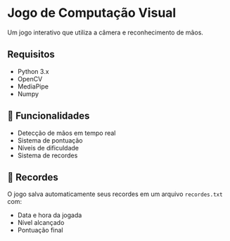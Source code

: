 # Jogo de Computação Visual

Um jogo interativo que utiliza a câmera e reconhecimento de mãos.


##  Requisitos

- Python 3.x
- OpenCV
- MediaPipe
- Numpy

## 🎯 Funcionalidades

- Detecção de mãos em tempo real
- Sistema de pontuação
- Níveis de dificuldade
- Sistema de recordes


## 📝 Recordes

O jogo salva automaticamente seus recordes em um arquivo `recordes.txt` com:
- Data e hora da jogada
- Nível alcançado
- Pontuação final
